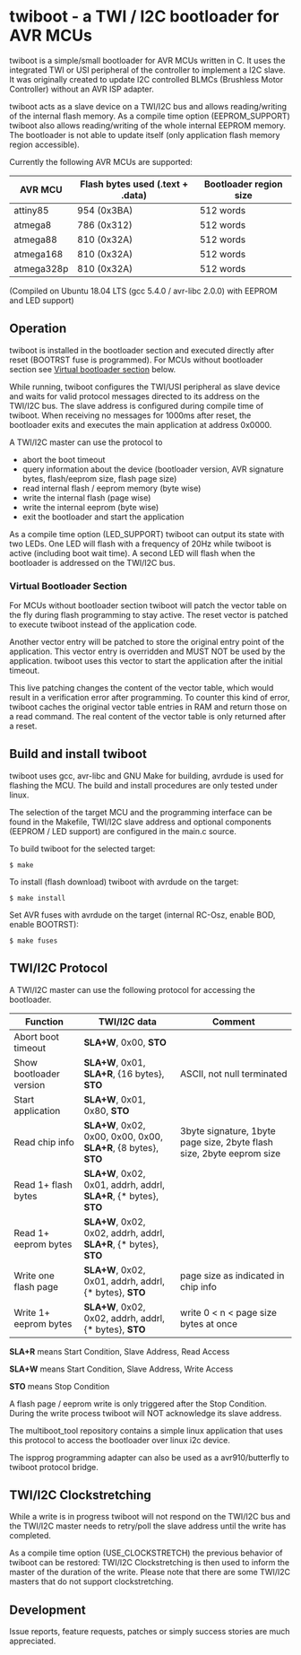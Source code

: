 # twiboot - a TWI / I2C bootloader for AVR MCUs ##
twiboot is a simple/small bootloader for AVR MCUs written in C. It uses the integrated TWI or USI peripheral of the controller to implement a I2C slave.
It was originally created to update I2C controlled BLMCs (Brushless Motor Controller) without an AVR ISP adapter.

twiboot acts as a slave device on a TWI/I2C bus and allows reading/writing of the internal flash memory.
As a compile time option (EEPROM_SUPPORT) twiboot also allows reading/writing of the whole internal EEPROM memory.
The bootloader is not able to update itself (only application flash memory region accessible).

Currently the following AVR MCUs are supported:

AVR MCU | Flash bytes used (.text + .data) | Bootloader region size
--- | --- | ---
attiny85 | 954 (0x3BA) | 512 words
atmega8 | 786 (0x312) | 512 words
atmega88 | 810 (0x32A) | 512 words
atmega168 | 810 (0x32A) | 512 words
atmega328p | 810 (0x32A) | 512 words

(Compiled on Ubuntu 18.04 LTS (gcc 5.4.0 / avr-libc 2.0.0) with EEPROM and LED support)


## Operation ##
twiboot is installed in the bootloader section and executed directly after reset (BOOTRST fuse is programmed).
For MCUs without bootloader section see [Virtual bootloader section](#virtual-bootloader-section) below.

While running, twiboot configures the TWI/USI peripheral as slave device and waits for valid protocol messages
directed to its address on the TWI/I2C bus. The slave address is configured during compile time of twiboot.
When receiving no messages for 1000ms after reset, the bootloader exits and executes the main application at address 0x0000.

A TWI/I2C master can use the protocol to
- abort the boot timeout
- query information about the device (bootloader version, AVR signature bytes, flash/eeprom size, flash page size)
- read internal flash / eeprom memory (byte wise)
- write the internal flash (page wise)
- write the internal eeprom (byte wise)
- exit the bootloader and start the application

As a compile time option (LED_SUPPORT) twiboot can output its state with two LEDs.
One LED will flash with a frequency of 20Hz while twiboot is active (including boot wait time).
A second LED will flash when the bootloader is addressed on the TWI/I2C bus.


### Virtual Bootloader Section ###
For MCUs without bootloader section twiboot will patch the vector table on the fly during flash programming to stay active.
The reset vector is patched to execute twiboot instead of the application code.

Another vector entry will be patched to store the original entry point of the application.
This vector entry is overridden and MUST NOT be used by the application.
twiboot uses this vector to start the application after the initial timeout.

This live patching changes the content of the vector table, which would result in a verification error after programming.
To counter this kind of error, twiboot caches the original vector table entries in RAM and return those on a read command.
The real content of the vector table is only returned after a reset.


## Build and install twiboot ##
twiboot uses gcc, avr-libc and GNU Make for building, avrdude is used for flashing the MCU.
The build and install procedures are only tested under linux.

The selection of the target MCU and the programming interface can be found in the Makefile,
TWI/I2C slave address and optional components (EEPROM / LED support) are configured
in the main.c source.

To build twiboot for the selected target:
``` shell
$ make
```

To install (flash download) twiboot with avrdude on the target:
``` shell
$ make install
```

Set AVR fuses with avrdude on the target (internal RC-Osz, enable BOD, enable BOOTRST):
``` shell
$ make fuses
```


## TWI/I2C Protocol ##
A TWI/I2C master can use the following protocol for accessing the bootloader.

Function | TWI/I2C data | Comment
--- | --- | ---
Abort boot timeout | **SLA+W**, 0x00, **STO** |
Show bootloader version | **SLA+W**, 0x01, **SLA+R**, {16 bytes}, **STO** | ASCII, not null terminated
Start application | **SLA+W**, 0x01, 0x80, **STO** |
Read chip info | **SLA+W**, 0x02, 0x00, 0x00, 0x00, **SLA+R**, {8 bytes}, **STO** | 3byte signature, 1byte page size, 2byte flash size, 2byte eeprom size
Read 1+ flash bytes | **SLA+W**, 0x02, 0x01, addrh, addrl, **SLA+R**, {* bytes}, **STO** |
Read 1+ eeprom bytes | **SLA+W**, 0x02, 0x02, addrh, addrl, **SLA+R**, {* bytes}, **STO** |
Write one flash page | **SLA+W**, 0x02, 0x01, addrh, addrl, {* bytes}, **STO** | page size as indicated in chip info
Write 1+ eeprom bytes | **SLA+W**, 0x02, 0x02, addrh, addrl, {* bytes}, **STO** | write 0 < n < page size bytes at once

**SLA+R** means Start Condition, Slave Address, Read Access

**SLA+W** means Start Condition, Slave Address, Write Access

**STO** means Stop Condition

A flash page / eeprom write is only triggered after the Stop Condition.
During the write process twiboot will NOT acknowledge its slave address.

The multiboot_tool repository contains a simple linux application that uses
this protocol to access the bootloader over linux i2c device.

The ispprog programming adapter can also be used as a avr910/butterfly to twiboot protocol bridge.


## TWI/I2C Clockstretching ##
While a write is in progress twiboot will not respond on the TWI/I2C bus and the
TWI/I2C master needs to retry/poll the slave address until the write has completed.

As a compile time option (USE_CLOCKSTRETCH) the previous behavior of twiboot can be restored:
TWI/I2C Clockstretching is then used to inform the master of the duration of the write.
Please note that there are some TWI/I2C masters that do not support clockstretching.


## Development ##
Issue reports, feature requests, patches or simply success stories are much appreciated.
